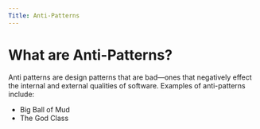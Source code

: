```yaml
---
Title: Anti-Patterns
---
```


# What are Anti-Patterns?
Anti patterns are design patterns that are bad—ones that negatively effect the internal and external qualities of software. Examples of anti-patterns include:
* Big Ball of Mud 
* The God Class
